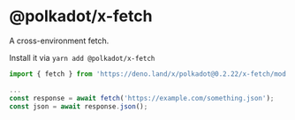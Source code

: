# @polkadot/x-fetch

A cross-environment fetch.

Install it via `yarn add @polkadot/x-fetch`

```js
import { fetch } from 'https://deno.land/x/polkadot@0.2.22/x-fetch/mod.ts';

...
const response = await fetch('https://example.com/something.json');
const json = await response.json();
```
